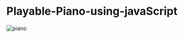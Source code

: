 ﻿# Playable-Piano-using-javaScript
![piano](https://github.com/Amruta20pede/Playable-Piano-using-javaScript/assets/121037776/35b273be-1d94-4a38-8739-531236d50e3b)
